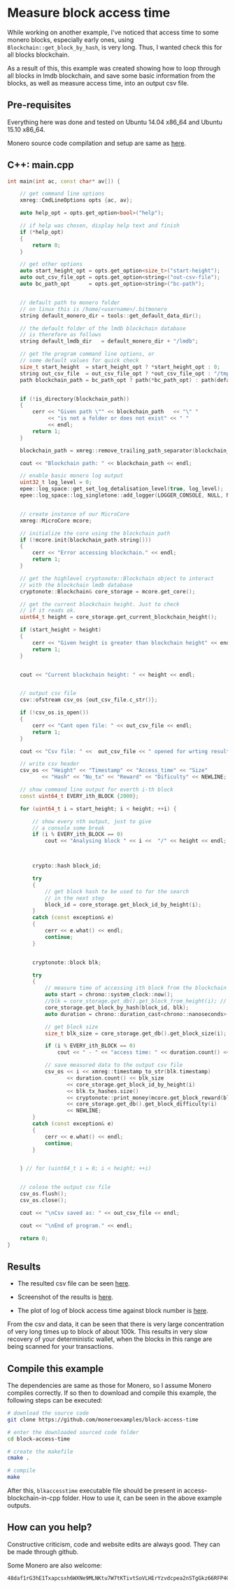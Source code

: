 # Measure block access time
While working on another example, I've noticed that access time to some
monero blocks, especially early ones, using `Blockchain::get_block_by_hash`,
is very long. Thus, I wanted check this for all blocks  blockchain.

As a result of this, this example was created showing how to loop through all
blocks in lmdb blockchain, and save some basic information from the blocks,
as well as measure access time, into an output csv file.

## Pre-requisites

Everything here was done and tested on
Ubuntu 14.04 x86_64 and Ubuntu 15.10 x86_64.

Monero source code compilation and setup are same as [here](http://moneroexamples.github.io/access-blockchain-in-cpp/).


## C++: main.cpp

```c++
int main(int ac, const char* av[]) {

    // get command line options
    xmreg::CmdLineOptions opts {ac, av};

    auto help_opt = opts.get_option<bool>("help");

    // if help was chosen, display help text and finish
    if (*help_opt)
    {
        return 0;
    }

    // get other options
    auto start_height_opt = opts.get_option<size_t>("start-height");
    auto out_csv_file_opt = opts.get_option<string>("out-csv-file");
    auto bc_path_opt      = opts.get_option<string>("bc-path");


    // default path to monero folder
    // on linux this is /home/<username>/.bitmonero
    string default_monero_dir = tools::get_default_data_dir();

    // the default folder of the lmdb blockchain database
    // is therefore as follows
    string default_lmdb_dir   = default_monero_dir + "/lmdb";

    // get the program command line options, or
    // some default values for quick check
    size_t start_height  = start_height_opt ? *start_height_opt : 0;
    string out_csv_file  = out_csv_file_opt ? *out_csv_file_opt : "/tmp/block_access_time.csv";
    path blockchain_path = bc_path_opt ? path(*bc_path_opt) : path(default_lmdb_dir);


    if (!is_directory(blockchain_path))
    {
        cerr << "Given path \"" << blockchain_path   << "\" "
             << "is not a folder or does not exist" << " "
             << endl;
        return 1;
    }

    blockchain_path = xmreg::remove_trailing_path_separator(blockchain_path);

    cout << "Blockchain path: " << blockchain_path << endl;

    // enable basic monero log output
    uint32_t log_level = 0;
    epee::log_space::get_set_log_detalisation_level(true, log_level);
    epee::log_space::log_singletone::add_logger(LOGGER_CONSOLE, NULL, NULL);


    // create instance of our MicroCore
    xmreg::MicroCore mcore;

    // initialize the core using the blockchain path
    if (!mcore.init(blockchain_path.string()))
    {
        cerr << "Error accessing blockchain." << endl;
        return 1;
    }

    // get the highlevel cryptonote::Blockchain object to interact
    // with the blockchain lmdb database
    cryptonote::Blockchain& core_storage = mcore.get_core();

    // get the current blockchain height. Just to check
    // if it reads ok.
    uint64_t height = core_storage.get_current_blockchain_height();

    if (start_height > height)
    {
        cerr << "Given height is greater than blockchain height" << endl;
        return 1;
    }


    cout << "Current blockchain height: " << height << endl;


    // output csv file
    csv::ofstream csv_os {out_csv_file.c_str()};

    if (!csv_os.is_open())
    {
        cerr << "Cant open file: " << out_csv_file << endl;
        return 1;
    }

    cout << "Csv file: " <<  out_csv_file << " opened for wrting results." << endl;

    // write csv header
    csv_os << "Height" << "Timestamp" << "Access_time" << "Size"
           << "Hash" << "No_tx" << "Reward" << "Dificulty" << NEWLINE;

    // show command line output for everth i-th block
    const uint64_t EVERY_ith_BLOCK {2000};

    for (uint64_t i = start_height; i < height; ++i) {

        // show every nth output, just to give
        // a console some break
        if (i % EVERY_ith_BLOCK == 0)
            cout << "Analysing block " << i <<  "/" << height << endl;



        crypto::hash block_id;

        try
        {
            // get block hash to be used to for the search
            // in the next step
            block_id = core_storage.get_block_id_by_height(i);
        }
        catch (const exception& e)
        {
            cerr << e.what() << endl;
            continue;
        }


        cryptonote::block blk;

        try
        {
            // measure time of accessing ith block from the blockchain
            auto start = chrono::system_clock::now();
            //blk = core_storage.get_db().get_block_from_height(i); // <-- alternative, faster
            core_storage.get_block_by_hash(block_id, blk);
            auto duration = chrono::duration_cast<chrono::nanoseconds>(chrono::system_clock::now() - start);

            // get block size
            size_t blk_size = core_storage.get_db().get_block_size(i);

            if (i % EVERY_ith_BLOCK == 0)
                cout << " - " << "access time: " << duration.count() << " ns." << endl;

            // save measured data to the output csv file
            csv_os << i << xmreg::timestamp_to_str(blk.timestamp)
                   << duration.count() << blk_size
                   << core_storage.get_block_id_by_height(i)
                   << blk.tx_hashes.size()
                   << cryptonote::print_money(mcore.get_block_reward(blk))
                   << core_storage.get_db().get_block_difficulty(i)
                   << NEWLINE;
        }
        catch (const exception& e)
        {
            cerr << e.what() << endl;
            continue;
        }


    } // for (uint64_t i = 0; i < height; ++i)


    // colose the output csv file
    csv_os.flush();
    csv_os.close();

    cout << "\nCsv saved as: " << out_csv_file << endl;

    cout << "\nEnd of program." << endl;

    return 0;
}
```

## Results

- The resulted csv file can be seen [here](https://mega.nz/#!P4cWWTLK!Eb5m4q4f5Tx-5p5FNMwF7cv0ckvPTX5Hy5fqGn7VFm4).

- Screenshot of the results is [here](http://i.imgur.com/BU0RBYs.png).

- The plot of log of block access time against block number is [here](http://i.imgur.com/2xmAF0c.png).

From the csv and data, it can be seen that there is very large
concentration of very long times up to block of about 100k. This
results in very slow recovery of your deterministic wallet, when
the blocks in this range are being scanned for your transactions.


## Compile this example
The dependencies are same as those for Monero, so I assume Monero compiles
correctly. If so then to download and compile this example, the following
steps can be executed:

```bash
# download the source code
git clone https://github.com/moneroexamples/block-access-time

# enter the downloaded sourced code folder
cd block-access-time

# create the makefile
cmake .

# compile
make
```

After this, `blkaccesstime` executable file should be present in access-blockchain-in-cpp
folder. How to use it, can be seen in the above example outputs.


## How can you help?

Constructive criticism, code and website edits are always good. They can be made through github.

Some Monero are also welcome:
```
48daf1rG3hE1Txapcsxh6WXNe9MLNKtu7W7tKTivtSoVLHErYzvdcpea2nSTgGkz66RFP4GKVAsTV14v6G3oddBTHfxP6tU
```
